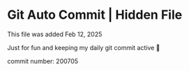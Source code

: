 # Git Auto Commit | Hidden File

This file was added Feb 12, 2025

Just for fun and keeping my daily git commit active 🤪

commit number: 200705
